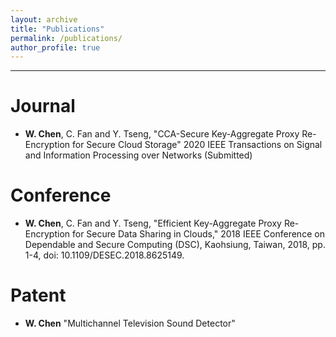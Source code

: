 ```yaml
---
layout: archive
title: "Publications"
permalink: /publications/
author_profile: true
---
```


---

Journal
=====
* **W. Chen**, C. Fan and Y. Tseng, "CCA-Secure Key-Aggregate Proxy Re-Encryption for Secure Cloud Storage" 2020 IEEE Transactions on Signal and Information Processing over Networks (Submitted)

Conference
=====

* **W. Chen**, C. Fan and Y. Tseng, "Efficient Key-Aggregate Proxy Re-Encryption for Secure Data Sharing in Clouds," 2018 IEEE Conference on Dependable and Secure Computing (DSC), Kaohsiung, Taiwan, 2018, pp. 1-4, doi: 10.1109/DESEC.2018.8625149.

Patent
=====

* **W. Chen** "Multichannel Television Sound Detector"
